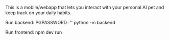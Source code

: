 This is a mobile/webapp that lets you interact with your personal AI pet and keep track on your daily habits.

Run backend:
PGPASSWORD='<your postgeres password>' python -m backend

Run frontend:
npm dev run
